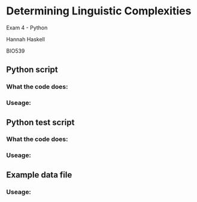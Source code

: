# Determining Linguistic Complexities
Exam 4 - Python

Hannah Haskell

BIO539



## Python script 

### What the code does:

### Useage:



## Python test script

### What the code does:

### Useage:



## Example data file

### Useage:
